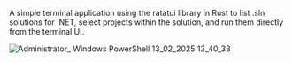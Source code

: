 A simple terminal application using the ratatui library in Rust to list .sln solutions for .NET, select projects within the solution, and run them directly from the terminal UI.

![Administrator_ Windows PowerShell 13_02_2025 13_40_33](https://github.com/user-attachments/assets/0ae1ba52-c7df-43c2-8499-0ffee474be88)

